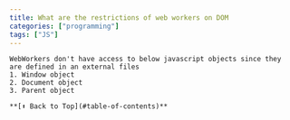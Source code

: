 ```yaml
---
title: What are the restrictions of web workers on DOM 
categories: ["programming"] 
tags: ["JS"]
---
```

    WebWorkers don't have access to below javascript objects since they are defined in an external files
    1. Window object
    2. Document object
    3. Parent object

    **[⬆ Back to Top](#table-of-contents)**

